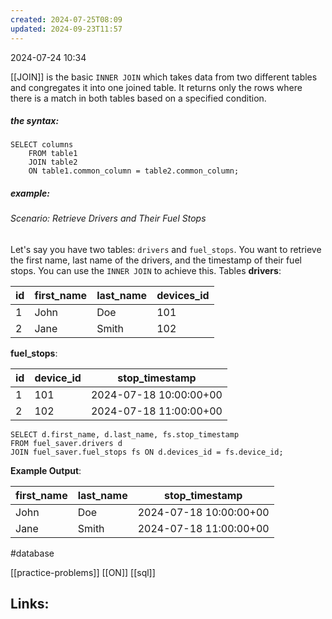 ```yaml
---
created: 2024-07-25T08:09
updated: 2024-09-23T11:57
---
```

2024-07-24 10:34

[[JOIN]] is the basic `INNER JOIN` which takes data from two different tables and congregates it into one joined table. It returns only the rows where there is a match in both tables based on a specified condition. 

##### the syntax: 
```
SELECT columns
	FROM table1
	JOIN table2
	ON table1.common_column = table2.common_column;

```

##### example: 
###### Scenario: Retrieve Drivers and Their Fuel Stops

Let's say you have two tables: `drivers` and `fuel_stops`. You want to retrieve the first name, last name of the drivers, and the timestamp of their fuel stops. You can use the `INNER JOIN` to achieve this.
Tables
**drivers**:

|id|first_name|last_name|devices_id|
|---|---|---|---|
|1|John|Doe|101|
|2|Jane|Smith|102|

**fuel_stops**:

|id|device_id|stop_timestamp|
|---|---|---|
|1|101|2024-07-18 10:00:00+00|
|2|102|2024-07-18 11:00:00+00|
```
SELECT d.first_name, d.last_name, fs.stop_timestamp
FROM fuel_saver.drivers d
JOIN fuel_saver.fuel_stops fs ON d.devices_id = fs.device_id;
```

**Example Output**:

|first_name|last_name|stop_timestamp|
|---|---|---|
|John|Doe|2024-07-18 10:00:00+00|
|Jane|Smith|2024-07-18 11:00:00+00|

#database 

[[practice-problems]] [[ON]] [[sql]]
## Links:



